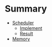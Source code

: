 # Summary

- [Scheduler](./scheduler/index.md)
    - [Implement](./scheduler/implement.md)
    - [Result](./scheduler/result.md)
- [Memory](./memory/index.md)